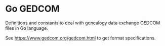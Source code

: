 # Go GEDCOM

Definitions and constants to deal with genealogy data exchange GEDCOM files in Go language.

See https://www.gedcom.org/gedcom.html to get format specifications.